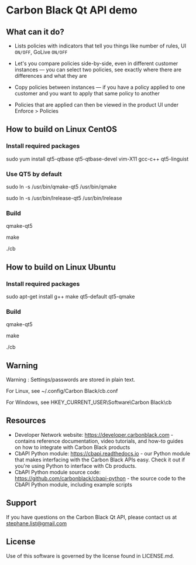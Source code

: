 # Carbon Black Qt API demo

## What can it do? 

* Lists policies with indicators that tell you things like number of rules, UI `ON/OFF`, GoLive `ON/OFF` 

* Let's you compare policies side-by-side, even in different customer instances — you can select two policies, see exactly where there are differences and what they are 

* Copy policies between instances — if you have a policy applied to one customer and you want to apply that same policy to another 

* Policies that are applied can then be viewed in the product UI under Enforce > Policies 


## How to build on Linux CentOS

### Install required packages

sudo yum install qt5-qtbase qt5-qtbase-devel vim-X11 gcc-c++ qt5-linguist

### Use QT5 by default

sudo ln -s /usr/bin/qmake-qt5 /usr/bin/qmake

sudo ln -s /usr/bin/lrelease-qt5 /usr/bin/lrelease
 
### Build

qmake-qt5

make

./cb

## How to build on Linux Ubuntu

### Install required packages

sudo apt-get install g++ make qt5-default qt5-qmake

### Build

qmake-qt5

make

./cb

## Warning

Warning : Settings/passwords are stored in plain text.

For Linux, see ~/.config/Carbon Black/cb.conf

For Windows, see HKEY_CURRENT_USER\Software\Carbon Black\cb

## Resources

* Developer Network website: https://developer.carbonblack.com - contains reference documentation, video tutorials, and how-to guides on how to integrate with Carbon Black products
* CbAPI Python module: https://cbapi.readthedocs.io - our Python module that makes interfacing with the Carbon Black APIs easy. Check it out if you're using Python to interface with Cb products.
* CbAPI Python module source code: https://github.com/carbonblack/cbapi-python - the source code to the CbAPI Python module, including example scripts

## Support

If you have questions on the Carbon Black Qt API, please contact us at stephane.list@gmail.com

## License

Use of this software is governed by the license found in LICENSE.md.
